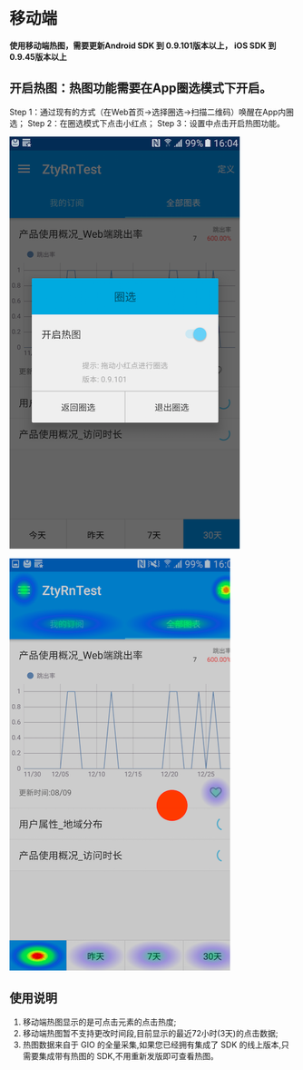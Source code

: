 # 移动端

**使用移动端热图，需要更新Android SDK 到 0.9.101版本以上， iOS SDK 到 0.9.45版本以上**

## 开启热图：热图功能需要在App圈选模式下开启。

Step 1：通过现有的方式（在Web首页→选择圈选→扫描二维码）唤醒在App内圈选； Step 2：在圈选模式下点击小红点； Step 3：设置中点击开启热图功能。 

![](../../.gitbook/assets/aeb2f5d7-9217-4ab6-b491-d844ea36c980.png)

![](../../.gitbook/assets/caac45df-d10b-464d-ab41-bdaf4c7524a7.png)

## 使用说明

1. 移动端热图显示的是可点击元素的点击热度;
2. 移动端热图暂不支持更改时间段,目前显示的最近72小时\(3天\)的点击数据;
3. 热图数据来自于 GIO 的全量采集,如果您已经拥有集成了 SDK 的线上版本,只需要集成带有热图的 SDK,不用重新发版即可查看热图。

